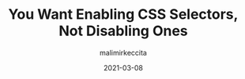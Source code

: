 ---
author: malimirkeccita
date: 2021-03-08
layout: post.njk
tags:
  - article
  - css
  - selectors
target_url: https://www.silvestar.codes/articles/you-want-a-single-enabling-selector-not-the-one-that-disables-the-rule-of-the-previous-one/
title: You Want Enabling CSS Selectors, Not Disabling Ones
---